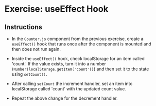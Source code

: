 # Exercise: useEffect Hook

## Instructions

- In the `Counter.js` component from the previous exercise, create a `useEffect()` hook that runs once after the component is mounted and then does not run again. 

- Inside the `useEffect()` hook, check localStorage for an item called 'count'. If the value exists, turn it into a number (`Number(localStorage.getItem('count'))`) and then set it to the state using `setCount()`.

- After calling `setCount` the increment handler, set an item into localStorage called 'count' with the updated count value.

- Repeat the above change for the decrement handler. 